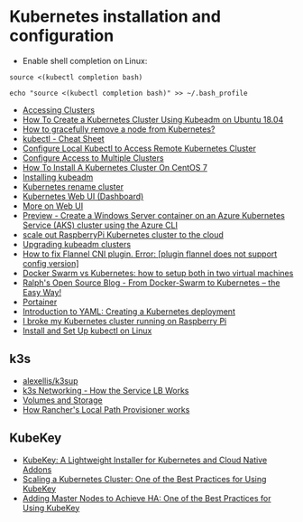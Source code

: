 # Kubernetes installation and configuration

- Enable shell  completion on Linux:

```source <(kubectl completion bash)```

```echo "source <(kubectl completion bash)" >> ~/.bash_profile```

- [Accessing Clusters](https://kubernetes.io/docs/tasks/access-application-cluster/access-cluster/)
- [How To Create a Kubernetes Cluster Using Kubeadm on Ubuntu 18.04](https://www.digitalocean.com/community/tutorials/how-to-create-a-kubernetes-cluster-using-kubeadm-on-ubuntu-18-04)
- [How to gracefully remove a node from Kubernetes?](https://stackoverflow.com/questions/35757620/how-to-gracefully-remove-a-node-from-kubernetes)
- [kubectl - Cheat Sheet](https://kubernetes.io/docs/reference/kubectl/cheatsheet/)
- [Configure Local Kubectl to Access Remote Kubernetes Cluster](https://medium.com/@raj10x/configure-local-kubectl-to-access-remote-kubernetes-cluster-ee78feff2d6d)
- [Configure Access to Multiple Clusters](https://kubernetes.io/docs/tasks/access-application-cluster/configure-access-multiple-clusters/)
- [How To Install A Kubernetes Cluster On CentOS 7](https://phoenixnap.com/kb/how-to-install-kubernetes-on-centos)
- [Installing kubeadm](https://kubernetes.io/docs/setup/production-environment/tools/kubeadm/install-kubeadm/)
- [Kubernetes rename cluster](https://serverfault.com/questions/1001257/kubernetes-rename-cluster)
- [Kubernetes Web UI (Dashboard)](https://kubernetes.io/docs/tasks/access-application-cluster/web-ui-dashboard/)
- [More on Web UI](https://github.com/kubernetes/dashboard/blob/master/docs/user/access-control/creating-sample-user.md)
- [Preview - Create a Windows Server container on an Azure Kubernetes Service (AKS) cluster using the Azure CLI](https://docs.microsoft.com/en-us/azure/aks/windows-container-cli)
- [scale out RaspberryPi Kubernetes cluster to the cloud](https://blog.nativecloud.dev/scale-out-your-raspberry-pi-k3s-cluster-to-the-cloud/)
- [Upgrading kubeadm clusters](https://v1-16.docs.kubernetes.io/docs/tasks/administer-cluster/kubeadm/kubeadm-upgrade/)
- [How to fix Flannel CNI plugin. Error: [plugin flannel does not support config version]](https://stackoverflow.com/questions/58037620/how-to-fix-flannel-cni-plugin-error-plugin-flannel-does-not-support-config-ve)
- [Docker Swarm vs Kubernetes: how to setup both in two virtual machines](https://www.freecodecamp.org/news/docker-swarm-vs-kubernetes-how-to-setup-both-in-two-virtual-machines-f8897fce7967/)
- [Ralph's Open Source Blog - From Docker-Swarm to Kubernetes – the Easy Way!](https://ralph.blog.imixs.com/2019/11/17/from-docker-swarm-to-kubernetes-in-the-easy-way/)
- [Portainer](https://documentation.portainer.io/)
- [Introduction to YAML: Creating a Kubernetes deployment](https://www.mirantis.com/blog/introduction-to-yaml-creating-a-kubernetes-deployment/)
- [I broke my Kubernetes cluster running on Raspberry Pi](https://itnext.io/i-broke-my-kubernetes-cluster-running-on-raspberry-pi-355234a24d)
- [Install and Set Up kubectl on Linux](https://kubernetes.io/docs/tasks/tools/install-kubectl-linux/)

## k3s

- [alexellis/k3sup](https://github.com/alexellis/k3sup)
- [k3s Networking - How the Service LB Works](https://rancher.com/docs/k3s/latest/en/networking/#how-the-service-lb-works)
- [Volumes and Storage](https://rancher.com/docs/k3s/latest/en/storage/)
- [How Rancher's Local Path Provisioner works](https://www.fadhil-blog.dev/blog/rancher-local-path-provisioner/)

## KubeKey

- [KubeKey: A Lightweight Installer for Kubernetes and Cloud Native Addons](https://kubesphere.io/blogs/install-kubernetes-using-kubekey/)
- [Scaling a Kubernetes Cluster: One of the Best Practices for Using KubeKey](https://kubesphere.io/blogs/scale-kubernetes-cluster-using-kubekey/)
- [Adding Master Nodes to Achieve HA: One of the Best Practices for Using KubeKey](https://itnext.io/adding-master-nodes-to-achieve-ha-one-of-the-best-practices-for-using-kubekey-6207e94b0bdd)
